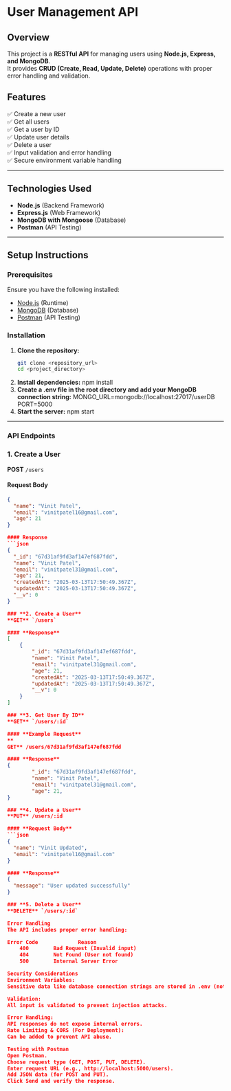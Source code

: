 # User Management API

## Overview

This project is a **RESTful API** for managing users using **Node.js, Express, and MongoDB**.  
It provides **CRUD (Create, Read, Update, Delete)** operations with proper error handling and validation.

## Features

✅ Create a new user  
✅ Get all users  
✅ Get a user by ID  
✅ Update user details  
✅ Delete a user  
✅ Input validation and error handling  
✅ Secure environment variable handling  

---

## Technologies Used

- **Node.js** (Backend Framework)
- **Express.js** (Web Framework)
- **MongoDB with Mongoose** (Database)
- **Postman** (API Testing)

---

## **Setup Instructions**

### **Prerequisites**
Ensure you have the following installed:

- [Node.js](https://nodejs.org/) (Runtime)
- [MongoDB](https://www.mongodb.com/) (Database)
- [Postman](https://www.postman.com/) (API Testing)

### **Installation**
1. **Clone the repository:**
   ```sh
   git clone <repository_url>
   cd <project_directory>
2. **Install dependencies:**
    npm install
3. **Create a .env file in the root directory and add your MongoDB connection string:**
    MONGO_URL=mongodb://localhost:27017/userDB
    PORT=5000
4. **Start the server:**
    npm start

---

### **API Endpoints**

### 1. Create a User
**POST** `/users`

#### Request Body
```json
{
  "name": "Vinit Patel",
  "email": "vinitpatel16@gmail.com",
  "age": 21
}

#### Response
```json
{
  "_id": "67d31af9fd3af147ef687fdd",
  "name": "Vinit Patel",
  "email": "vinitpatel31@gmail.com",
  "age": 21,
  "createdAt": "2025-03-13T17:50:49.367Z",
  "updatedAt": "2025-03-13T17:50:49.367Z",
  "__v": 0
}

### **2. Create a User**
**GET** `/users`

#### **Response**
[
    {
        "_id": "67d31af9fd3af147ef687fdd",
        "name": "Vinit Patel",
        "email": "vinitpatel31@gmail.com",
        "age": 21,
        "createdAt": "2025-03-13T17:50:49.367Z",
        "updatedAt": "2025-03-13T17:50:49.367Z",
        "__v": 0
    }
] 

### **3. Get User By ID**
**GET** `/users/:id`

#### **Example Request**
**
GET** /users/67d31af9fd3af147ef687fdd

#### **Response**
{
        "_id": "67d31af9fd3af147ef687fdd",
        "name": "Vinit Patel",
        "email": "vinitpatel31@gmail.com",
        "age": 21,
}

### **4. Update a User**
**PUT** /users/:id

#### **Request Body**
```json
{
  "name": "Vinit Updated",
  "email": "vinitpatel16@gmail.com"
}

#### **Response**
{
  "message": "User updated successfully"
}

### **5. Delete a User**
**DELETE** `/users/:id`

Error Handling
The API includes proper error handling:

Error Code             Reason
    400	       Bad Request (Invalid input)
    404	       Not Found (User not found)
    500	       Internal Server Error

Security Considerations
Environment Variables:
Sensitive data like database connection strings are stored in .env (not pushed to GitHub).

Validation:
All input is validated to prevent injection attacks.

Error Handling:
API responses do not expose internal errors.
Rate Limiting & CORS (For Deployment):
Can be added to prevent API abuse.

Testing with Postman
Open Postman.
Choose request type (GET, POST, PUT, DELETE).
Enter request URL (e.g., http://localhost:5000/users).
Add JSON data (for POST and PUT).
Click Send and verify the response.